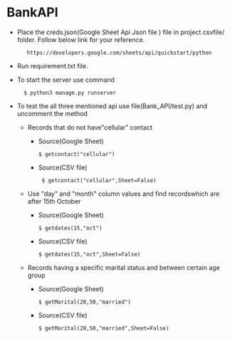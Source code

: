 # BankAPI
* Place the creds.json(Google Sheet Api Json file ) file in project csvfile/  folder.
  Follow below link for your reference.
  ```
     https://developers.google.com/sheets/api/quickstart/python
  ```
* Run requirement.txt file.

* To start the server use command 
    ```
      $ python3 manage.py runserver
    ```
* To test the all three mentioned api use file(Bank_API/test.py) and uncomment the method
  - Records that do not have"cellular" contact
   
    * Source(Google Sheet)
       ```
       $ getcontact("cellular")
       ```
    * Source(CSV file)
       ```
        $ getcontact("cellular",Sheet=False)
       ```
  - Use "day" and "month" column values and find recordswhich are after 15th October
    * Source(Google Sheet)
      ```
      $ getdates(15,"oct")
      ```
    * Source(CSV file)
      ```
      $ getdates(15,"oct",Sheet=False)
      ```
  - Records having a specific marital status and between certain age group
    * Source(Google Sheet)
       ```
       $ getMarital(20,50,"married")
       ```
    * Source(CSV file)
       ```
       $ getMarital(20,50,"married",Sheet=False)
       ```

